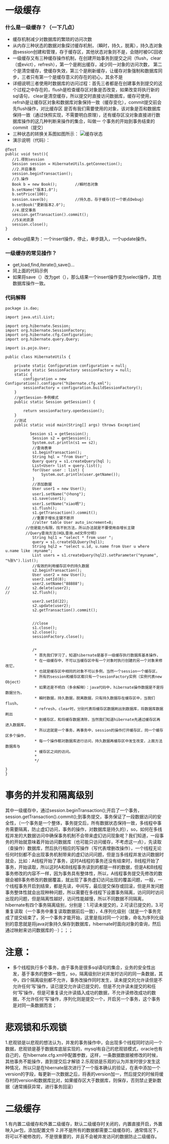 一级缓存
==============
### 什么是一级缓存？（一下几点）
* 缓存机制减少对数据库的繁琐的访问次数
* 从内存三种状态的数据对象探讨缓存机制，（瞬时，持久，脱离），持久态对象由session创建和管理，存于缓存区，其他状态对象则不是，会随时被GC回收
* 一级缓存又有三种缓存操作机制，在创建开始事务到提交之间（flush，clear（或evict），refresh），第一个是刷出缓存，减少同一对象的访问次数，
第二个是清空缓存，使缓存失效，第三个是刷新缓存，让缓存对象强制和数据库同步，三者只有第一个是缓存意义的存在的初心，其余不是
* 详细说明三者使用时数据库的访问过程：首先三者都是在创建事务到提交的这个过程之中存在的，flush是检查缓存区对象是否改变，如果改变将执行新的sql语句，
clear是清空缓存，所以提交时直接访问数据库，缓存可使用，refrsh是让缓存区对象和数据库对象保持一致（缓存变化），commit提交前会先flush操作，对比缓存区
是否有我们需要使用的对象，该对象是否和数据库保持一致（通过快照实现，不需要明白原理），还有缓存区没对象直接进行数据库操作的这几种判断来操作的集合，叫做一
个事务的开始到事务结束的commit（提交）
* 三种状态的转换关系图如图所示：
![缓存状态](http://img.my.csdn.net/uploads/201211/09/1352463633_2026.jpg)
* 演示说明（代码）：
```
@Test
public void test(){
   //1.得到session
   Session session = HibernateUtils.getConnection();
   //2.开启事务
   session.beginTransaction();
   //3.操作
   Book b = new Book();        //瞬时态对象
   b.setName("版本1.0");
   b.setPrice(100);
   session.save(b);            //持久态，存于缓存(打一个断点Debug)
   b.setBook("更新版本2.0");
   //4.提交事务
   session.getTransaction().commit();
   //5关闭资源
   session.close();
}
```
* debug结果为：一个insert操作，停止，单步跳入，一个update操作。

### 一级缓存的常见操作？
* get,load,find,iterate(),save()...
* 同上面的代码示例
* 如果将save（）改为get（），那么结果一个insert操作变为select操作，其他数据库操作一致。

### 代码解释
```
package is.dao;

import java.util.List;

import org.hibernate.Session;
import org.hibernate.SessionFactory;
import org.hibernate.cfg.Configuration;
import org.hibernate.query.Query;

import is.pojo.User;

public class HibernateUtils {

	private static Configuration configuration = null;
	private static SessionFactory sessionFactory = null;
	static {
		configuration = new Configuration().configure("hibernate.cfg.xml");
		sessionFactory = configuration.buildSessionFactory();
	}
	//getSession-多例模式
	public static Session getSession() {
		
		return sessionFactory.openSession();
	}
	//测试
	public static void main(String[] args) throws Exception{

		   Session s1 = getSession();
			Session s2 = getSession();
			System.out.println(s1 == s2);
			//查询表单
			s1.beginTransaction();
			String hql = "from User";
			Query query = s1.createQuery(hql );
			List<User> list = query.list();
			for(User user : list) {
				System.out.println(user.getName());
			}
			//添加数据
			User user1 = new User();
			user1.setName("小hong");
			s1.save(user1);
			user1.setName("xiao明");
			s1.flush();
			s1.getTransaction().commit();
			//重置子增长主键不断开
			//alter table User auto_increment=8;
         //但是能力有限，找不到方法，所以办法就是不要使用自增长主键
         //Query查询方法(HQL查询.md文件分明)
			String hql1 = "select * from user ";
			query = s1.createSQLQuery(hql1);
			String hql2 = "select u.id, u.name from User u where u.name like :myname";
			List users = s1.createQuery(hql2).setParameter("myname", "%张%").list(); 
			//有效的利用缓存区中的持久数据
			s2.beginTransaction();
			User user2 = new User();
			user2.setId(8);
			user2.setName("88888");
//			s2.delete(user2); 
//			s2.flush();
			
			user2.setId(22);
			s2.update(user2);
			s2.getTransaction().commit();
			
			
			//close
			s1.close();
			s2.close();
			sessionFactory.close();
		
			
			/*
			 * 首先我们学习了，知道hibernate是基于一级缓存执行数据库基本操作，
			 * 在一级缓存中，不可以当缓存区中有一个对象时执行创建的另一个对象来修改它，
			 * 也就是缓存区中相同的对象不可以多例，当然一个session一个缓存区，
			 * 所有的session和缓存区都只有一个sesionFactory实例（实例代表new Object）
			 * 如果还是不明白（多余解释）：java代码中，hibernate操作数据是不是将数据分为，
			 * 瞬时数据，持久数据，脱离数据，只有持久数据存在缓存区中，当我们flush，
			 * refresh，clear时，分别代表将缓存区数据刷出到数据库，将数据库数据刷出
			 * 到缓存区，和将缓存数据清除，当然我们知道hibernate先通过缓存区再进入数据库，
			 * 所以这就是一个事务，再事务中，session的操作打开缓存区，同一个缓存区多个操作，
			 * 每一个操作都对数据库进行访问，持久数据再缓存区中发生改变，上面方法数据库与
			 * 缓存区之间的访问。
			 * 
			 */
	
}
}
```

事务的并发和隔离级别
================
其中一级缓存中，通过session.beginTransaction();开启了一个事务，session.getTransaction().commit();到事务提交，事务保证了一段数据访问的安全性，（一个事务是一个整体，事务提交后，所有数据状态保持一致，多线程中事务需要隔离，防止虚幻访问，事务的操作，对数据库是持久的），so，如何在多线程并发的大数据访问中确保事务机制不会带来虚幻访问现象呢？我们知道，一段事务的开始就意味着开始访问数据库（也可能只访问缓存，不考虑这一点），先读取（查操作）数据库，然后执行相应的写操作（写代表增删改操作），一个线程无论任何时刻都不会出现事务机制带来的虚幻访问问题，但是当多线程并发访问数据时就会，比如：A线程开始了事务，这时A线程的事务还没有结束时，B线程开始了事务，开始读取，所以这时A和B线程事务读到的都是一样的数据，但是A和B线程事务修改的内容不一样，因为事务具有整体性，所以，A线程事务提交先修改的数据会被B事务修改的数据覆盖，就出现了事务虚幻访问出现的覆盖问题，一般，一个线程事务开启到结束，都是先读，中间写，最后提交保存或回滚，但是并发问题事务整体性就会出现种种问题，所以需要在多线程下设置事务隔离，访问同时访问出现的问题，但是隔离性越好，访问性能越慢，所以不同数据不同隔离，hibernate有四个事务隔离级别，分别是：1.可读未提交的，2.可读已提交的，3.可重复读取（一个事务中重复读取数据前后一致），4.序列化级别（就是一个事务完成了提交结束了，另一个事务才能开始，这里是指对同一个对象，命名为序列化级别的意思就是将java对象持久保存到数据库，hibernate时面向对象的查询，然后通过映射来访问数据库的···）；；；

注意：
===
* 多个线程执行多个事务，由于事务是很多sql语句的集合，业务的安全性出发，基于事务的整体一致性，so，隔离级别针对并发时访问的同一条数据，其中，四个隔离级别都不允许，事务改操作同时发生，读未提交的允许读但是不允许任何‘写’操作，读已提交允许读已提交的，但是不允许读未提交的和任何‘写’操作，但是可重复读允许读插入成功的数据，不允许读修改成功的数据，不允许任何‘写’操作，序列化则是提交一个，开启另一个事务，这个事务是对同一条数据而言；


悲观锁和乐观锁
===========
1.悲观锁是以悲观的想法认为，并发的事务操作中，会出现多个线程同时访问一个数据，悲观锁是基于数据库底层实现的，mysql有自己的悲观锁模式，oracle也有自己的，在hibernate.cfg.xml中配置参数，这样，一条数据数据被修改的时候，其他事务不能操作，直到提交后才解锁
2.乐观锁是乐观的认为并发时很少发生这种情况，所以只是在hbernate层次进行了一个版本确认的验证，在表中添加一个version的字段，每更新一次数据之后，将表的version加一，然后提交的时候将缓存村的version和数据库比对，如果缓存区大于数据库，则保存，否则禁止更新数据（通常捕获异常，进行事务回滚）

二级缓存
======
1.有内置二级缓存和外置二级缓存，默认二级缓存时关闭的，内置直接开启，外置映入jar包，添加配置文件
2.并不是所有的数据都需要二级缓存的，通常情况下，将可以不被修改的，不是很重要的，并且不会被并发访问的数据防止二级缓存。










